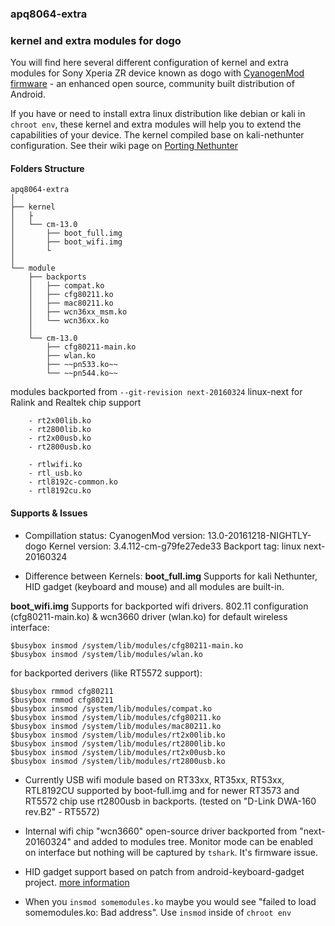 ### apq8064-extra
### kernel and extra modules for dogo

You will find here several different configuration of kernel and extra modules for Sony Xperia ZR device known as dogo with [CyanogenMod firmware](https://wiki.cyanogenmod.org/w/About) - an enhanced open source, community built distribution of Android.

If you have or need to install extra linux distribution like debian or kali in `chroot env`, these kernel and extra modules will help you to extend the capabilities of your device. The kernel compiled base on kali-nethunter configuration. See their wiki page on [Porting Nethunter](https://github.com/offensive-security/kali-nethunter/wiki/Porting-Nethunter)


#### Folders Structure

```
apq8064-extra
│
├── kernel
│   ├
│   └── cm-13.0
│       ├── boot_full.img
│       ├── boot_wifi.img
│       └
│
└── module
    ├── backports
    │   ├── compat.ko
    │   ├── cfg80211.ko
    │   ├── mac80211.ko
    │   ├── wcn36xx_msm.ko
    │   └── wcn36xx.ko
    │
    └── cm-13.0
        ├── cfg80211-main.ko
        ├── wlan.ko
        ├── ~~pn533.ko~~
        └── ~~pn544.ko~~
```

modules backported from `--git-revision next-20160324` linux-next for Ralink and Realtek chip support
```
	- rt2x00lib.ko
	- rt2800lib.ko
	- rt2x00usb.ko
	- rt2800usb.ko

	- rtlwifi.ko
	- rtl_usb.ko
	- rtl8192c-common.ko
	- rtl8192cu.ko
```

#### Supports & Issues

* Compillation status:
 CyanogenMod version: 13.0-20161218-NIGHTLY-dogo
 Kernel version: 3.4.112-cm-g79fe27ede33
 Backport tag: linux next-20160324

* Difference between Kernels:
**boot_full.img**
Supports for kali Nethunter, HID gadget (keyboard and mouse) and all modules are built-in.

**boot_wifi.img**
Supports for backported wifi drivers.
802.11 configuration (cfg80211-main.ko) & wcn3660 driver (wlan.ko) for default wireless interface:
```
$busybox insmod /system/lib/modules/cfg80211-main.ko
$busybox insmod /system/lib/modules/wlan.ko
```
for backported derivers (like RT5572 support):
```
$busybox rmmod cfg80211
$busybox rmmod cfg80211
$busybox insmod /system/lib/modules/compat.ko
$busybox insmod /system/lib/modules/cfg80211.ko
$busybox insmod /system/lib/modules/mac80211.ko
$busybox insmod /system/lib/modules/rt2x00lib.ko
$busybox insmod /system/lib/modules/rt2800lib.ko
$busybox insmod /system/lib/modules/rt2x00usb.ko
$busybox insmod /system/lib/modules/rt2800usb.ko
```

* Currently USB wifi module based on RT33xx, RT35xx, RT53xx, RTL8192CU supported by boot-full.img and for newer RT3573 and RT5572 chip use rt2800usb in backports. (tested on "D-Link DWA-160 rev.B2" - RT5572) 

* Internal wifi chip "wcn3660" open-source driver backported from "next-20160324" and added to modules tree. Monitor mode can be enabled on interface but nothing will be captured by `tshark`. It's firmware issue.

* HID gadget support based on patch from android-keyboard-gadget project. [more information](https://github.com/pelya/android-keyboard-gadget)

* When you `insmod somemodules.ko` maybe you would see "failed to load somemodules.ko: Bad address". Use `insmod` inside of `chroot env`

